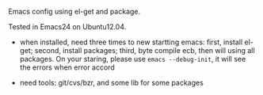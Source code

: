 
Emacs config using el-get and package.

Tested in Emacs24 on Ubuntu12.04.

* when installed, need three times to new startting emacs: first, install el-get; second, install packages; third, byte compile ecb, then will using all packages. On your staring, please use `emacs --debug-init`, it will see the errors when error accord

* need tools: git/cvs/bzr, and some lib for some packages
